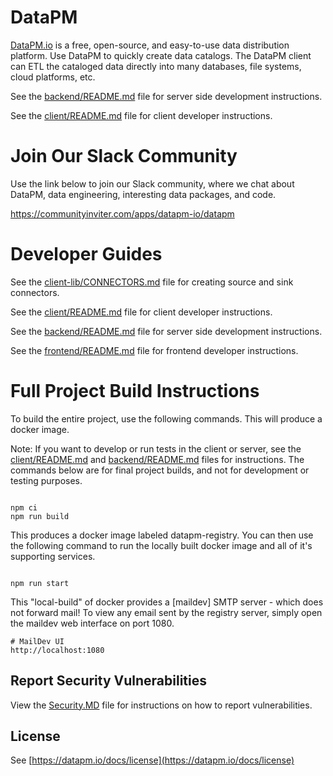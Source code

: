# DataPM

[DataPM.io](https://datapm.io) is a free, open-source, and easy-to-use data distribution platform. Use DataPM to quickly create data catalogs. The DataPM client can ETL the cataloged data directly into many databases, file systems, cloud platforms, etc.

See the [backend/README.md](backend/README.md) file for server side development instructions.

See the [client/README.md](client/README.md) file for client developer instructions.

# Join Our Slack Community

Use the link below to join our Slack community, where we chat about DataPM, data engineering, interesting data packages, and code.

https://communityinviter.com/apps/datapm-io/datapm

# Developer Guides

See the [client-lib/CONNECTORS.md](client-lib/CONNECTORS.md) file for creating source and sink connectors.

See the [client/README.md](client/README.md) file for client developer instructions.

See the [backend/README.md](backend/README.md) file for server side development instructions.

See the [frontend/README.md](frontend/README.md) file for frontend developer instructions.

# Full Project Build Instructions

To build the entire project, use the following commands. This will produce a docker image.

Note: If you want to develop or run tests in the client or server, see the [client/README.md](client/README.md) and [backend/README.md](backend/README.md) files for instructions. The commands below are for final project builds, and not for development or testing purposes.

```

npm ci
npm run build

```

This produces a docker image labeled datapm-registry. You can then use the following command to run the locally built docker image and all of it's supporting services.

```

npm run start

```

This "local-build" of docker provides a [maildev] SMTP server - which does not forward mail! To view any email sent by the registry server, simply open the maildev web interface on port 1080.

```
# MailDev UI
http://localhost:1080

```

## Report Security Vulnerabilities

View the [Security.MD](SECURITY.md) file for instructions on how to report vulnerabilities.

## License

See [https://datapm.io/docs/license](https://datapm.io/docs/license)

```

```
